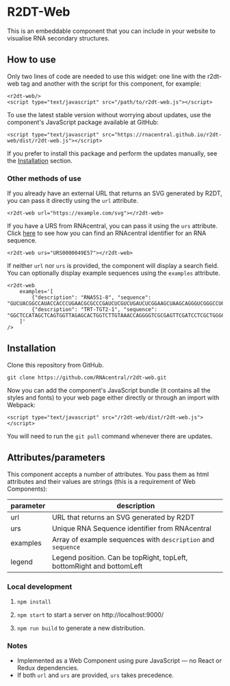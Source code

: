 # R2DT-Web

This is an embeddable component that you can include in your website to visualise RNA secondary structures.

## How to use

Only two lines of code are needed to use this widget: one line with the r2dt-web tag and another with the script 
for this component, for example:

```
<r2dt-web/>
<script type="text/javascript" src="/path/to/r2dt-web.js"></script>
```    

To use the latest stable version without worrying about updates, use the component's JavaScript package available at 
GitHub:

`<script type="text/javascript" src="https://rnacentral.github.io/r2dt-web/dist/r2dt-web.js"></script>`

If you prefer to install this package and perform the updates manually, see the [Installation](#Installation) section.

### Other methods of use

If you already have an external URL that returns an SVG generated by R2DT, you can pass it directly using the 
`url` attribute.

```
<r2dt-web url="https://example.com/svg"></r2dt-web>
```

If you have a URS from RNAcentral, you can pass it using the `urs` attribute. Click 
[here](https://rnacentral.org/help#how-to-find-rnacentral-id) to see how you can find an RNAcentral identifier 
for an RNA sequence.

```
<r2dt-web urs="URS0000049E57"></r2dt-web>
```

If neither `url` nor `urs` is provided, the component will display a search field. You can optionally display example 
sequences using the `examples` attribute.

```
<r2dt-web 
    examples='[
        {"description": "RNA5S1-8", "sequence": "GUCUACGGCCAUACCACCCUGAACGCGCCCGAUCUCGUCUGAUCUCGGAAGCUAAGCAGGGUCGGGCCUGGUUAGUACUUGGAUGGGAGACCGCCUGGGAAUACCGGGUGCUGUAGGCUUU"},
        {"description": "TRT-TGT2-1", "sequence": "GGCTCCATAGCTCAGTGGTTAGAGCACTGGTCTTGTAAACCAGGGGTCGCGAGTTCGATCCTCGCTGGGGCCT"}
    ]'
/>
```

## Installation

Clone this repository from GitHub.

`git clone https://github.com/RNAcentral/r2dt-web.git`

Now you can add the component's JavaScript bundle (it contains all the styles and fonts) to your web page either 
directly or through an import with Webpack:

`<script type="text/javascript" src="/r2dt-web/dist/r2dt-web.js"></script>`

You will need to run the `git pull` command whenever there are updates.

## Attributes/parameters

This component accepts a number of attributes. You pass them as html attributes and their values are strings 
(this is a requirement of Web Components):

| parameter | description                                                           |
|-----------|-----------------------------------------------------------------------|
| url       | URL that returns an SVG generated by R2DT                             |
| urs       | Unique RNA Sequence identifier from RNAcentral                        |
| examples  | Array of example sequences with `description` and `sequence`          |
| legend    | Legend position. Can be topRight, topLeft, bottomRight and bottomLeft |

### Local development

1. `npm install`

2. `npm start` to start a server on http://localhost:9000/

3. `npm run build` to generate a new distribution.

### Notes

- Implemented as a Web Component using pure JavaScript — no React or Redux dependencies.
- If both `url` and `urs` are provided, `urs` takes precedence.
